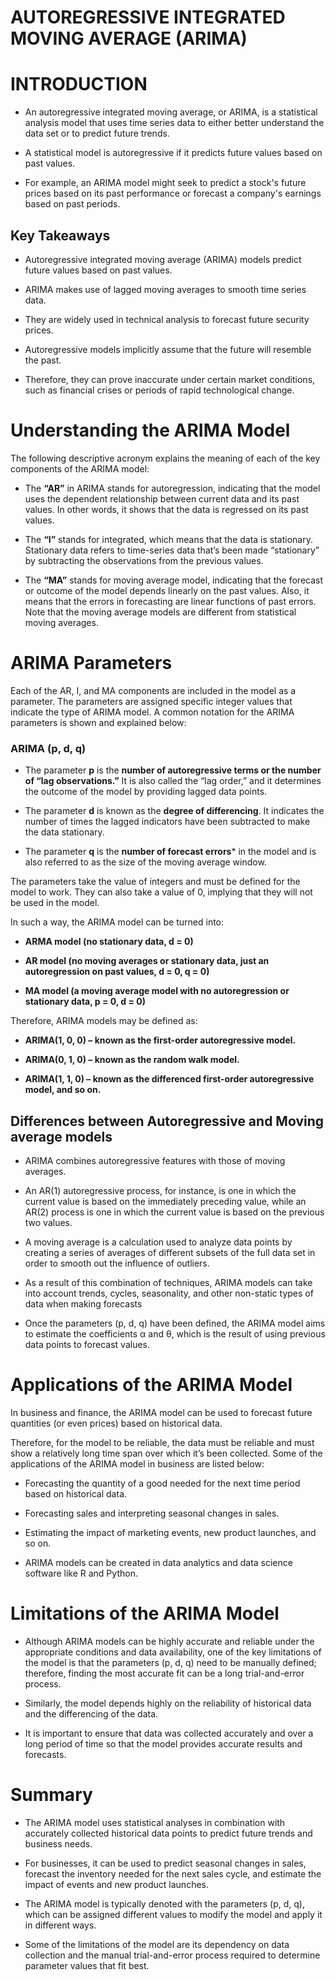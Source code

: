 # **AUTOREGRESSIVE INTEGRATED MOVING AVERAGE (ARIMA)**

# **INTRODUCTION**

* An autoregressive integrated moving average, or ARIMA, is a statistical analysis model that uses time series data to either better understand the data set or to predict future trends. 

* A statistical model is autoregressive if it predicts future values based on past values. 

* For example, an ARIMA model might seek to predict a stock's future prices based on its past performance or forecast a company's earnings based on past periods.

## **Key Takeaways**

* Autoregressive integrated moving average (ARIMA) models predict future values based on past values.

* ARIMA makes use of lagged moving averages to smooth time series data.

* They are widely used in technical analysis to forecast future security prices.

* Autoregressive models implicitly assume that the future will resemble the past.

* Therefore, they can prove inaccurate under certain market conditions, such as financial crises or periods of rapid technological change.

# **Understanding the ARIMA Model**

The following descriptive acronym explains the meaning of each of the key components of the ARIMA model:

* The **“AR”** in ARIMA stands for autoregression, indicating that the model uses the dependent relationship between current data and its past values. In other words, it shows that the data is regressed on its past values.

* The **“I”** stands for integrated, which means that the data is stationary. Stationary data refers to time-series data that’s been made “stationary” by subtracting the observations from the previous values.

* The **“MA”** stands for moving average model, indicating that the forecast or outcome of the model depends linearly on the past values. Also, it means that the errors in forecasting are linear functions of past errors. Note that the moving average models are different from statistical moving averages.

# **ARIMA Parameters**

Each of the AR, I, and MA components are included in the model as a parameter. The parameters are assigned specific integer values that indicate the type of ARIMA model. A common notation for the ARIMA parameters is shown and explained below:

### **ARIMA (p, d, q)**

* The parameter **p** is the **number of autoregressive terms or the number of “lag observations.”** It is also called the “lag order,” and it determines the outcome of the model by providing lagged data points.

* The parameter **d** is known as the **degree of differencing**. It indicates the number of times the lagged indicators have been subtracted to make the data stationary.

* The parameter **q** is the **number of forecast errors*** in the model and is also referred to as the size of the moving average window.
 

The parameters take the value of integers and must be defined for the model to work. They can also take a value of 0, implying that they will not be used in the model.

In such a way, the ARIMA model can be turned into:

* **ARMA model (no stationary data, d = 0)**

* **AR model (no moving averages or stationary data, just an autoregression on past values, d = 0, q = 0)**

* **MA model (a moving average model with no autoregression or stationary data, p = 0, d = 0)**
 

Therefore, ARIMA models may be defined as:

* **ARIMA(1, 0, 0) – known as the first-order autoregressive model.**

* **ARIMA(0, 1, 0) – known as the random walk model.**

* **ARIMA(1, 1, 0) – known as the differenced first-order autoregressive model, and so on.**

## **Differences between Autoregressive and Moving average models**

* ARIMA combines autoregressive features with those of moving averages.

* An AR(1) autoregressive process, for instance, is one in which the current value is based on the immediately preceding value, while an AR(2) process is one in which the current value is based on the previous two values.

* A moving average is a calculation used to analyze data points by creating a series of averages of different subsets of the full data set in order to smooth out the influence of outliers.

* As a result of this combination of techniques, ARIMA models can take into account trends, cycles, seasonality, and other non-static types of data when making forecasts
 
* Once the parameters (p, d, q) have been defined, the ARIMA model aims to estimate the coefficients α and θ, which is the result of using previous data points to forecast values.

# **Applications of the ARIMA Model**

 In business and finance, the ARIMA model can be used to forecast future quantities (or even prices) based on historical data. 

Therefore, for the model to be reliable, the data must be reliable and must show a relatively long time span over which it’s been collected. Some of the applications of the ARIMA model in business are listed below:

* Forecasting the quantity of a good needed for the next time period based on historical data.

* Forecasting sales and interpreting seasonal changes in sales.

* Estimating the impact of marketing events, new product launches, and so on.
 
* ARIMA models can be created in data analytics and data science software like R and Python.


# **Limitations of the ARIMA Model**

* Although ARIMA models can be highly accurate and reliable under the appropriate conditions and data availability, one of the key limitations of the model is that the parameters (p, d, q) need to be manually defined; therefore, finding the most accurate fit can be a long trial-and-error process.

* Similarly, the model depends highly on the reliability of historical data and the differencing of the data.

* It is important to ensure that data was collected accurately and over a long period of time so that the model provides accurate results and forecasts.

# **Summary**

* The ARIMA model uses statistical analyses in combination with accurately collected historical data points to predict future trends and business needs. 

* For businesses, it can be used to predict seasonal changes in sales, forecast the inventory needed for the next sales cycle, and estimate the impact of events and new product launches.

* The ARIMA model is typically denoted with the parameters (p, d, q), which can be assigned different values to modify the model and apply it in different ways. 

* Some of the limitations of the model are its dependency on data collection and the manual trial-and-error process required to determine parameter values that fit best.

 


